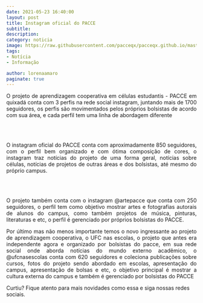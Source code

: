 ```yaml
---
date: 2021-05-23 16:40:00
layout: post
title: Instagram oficial do PACCE 
subtitle: 
description: 
category: noticia
image: https://raw.githubusercontent.com/pacceqx/pacceqx.github.io/master/assets/pic/capas/instagram.png
tags:
- Notícia
- Informação

author: lorenaamaro
paginate: true
---
```


<p style="text-align: justify;">
O projeto de aprendizagem cooperativa em células estudantis - PACCE em quixadá conta com 3 perfis na rede social instagram, juntando mais de 1700 seguidores, os perfis são movimentados pelos próprios bolsistas de acordo com sua área, e cada perfil tem uma linha de abordagem diferente
</p>
<br><br>
<p style="text-align: justify;">
O instagram oficial do PACCE conta com aproximadamente 850 seguidores, com o perfil bem organizado e com ótima composição de cores, o instagram traz notícias do projeto de uma forma geral, notícias sobre células, notícias de projetos de outras áreas e dos bolsistas, até mesmo do próprio campus.
</p>
<br><br>
<p style="text-align: justify;">
O projeto também conta com o instagram @artepacce que conta com 250 seguidores, o perfil tem como objetivo mostrar artes e fotografias autorais de alunos do campus, como também projetos de música, pinturas, literaturas e etc, o perfil é gerenciado por próprios bolsistas do PACCE.
</p>
<p style="text-align: justify;">
Por último mas não menos importante temos o novo ingressante ao projeto de aprendizagem cooperativa, o UFC nas escolas, o projeto que antes era independente agora e organizado por bolsistas do pacce, em sua rede social onde aborda notícias do mundo externo acadêmico, o @ufcnasescolas conta com 620 seguidores e coleciona publicações sobre cursos, fotos do projeto sendo abordado em escolas, apresentação do campus, apresentação de bolsas e etc, o objetivo principal é mostrar a cultura externa do campus e também é gerenciado por bolsistas do PACCE </p>

Curtiu? Fique atento para mais novidades como essa e siga nossas redes sociais.